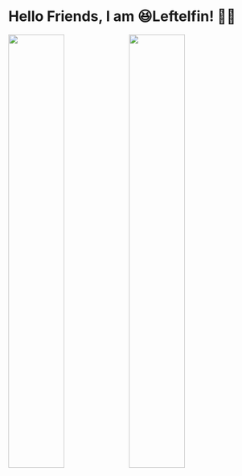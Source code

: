 # Hello Friends, I am 😆Leftelfin! 👋🏼

<img src="https://github-readme-stats.vercel.app/api?username=leftelfin&show_icons=true&theme=gruvbox" align="left" width="47%">
<img src="https://github-readme-stats.vercel.app/api/top-langs/?username=leftelfin" align="left" width="47%">
